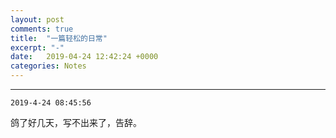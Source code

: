 ```yaml
---
layout: post
comments: true
title:  "一篇轻松的日常"
excerpt: "-"
date:   2019-04-24 12:42:24 +0000
categories: Notes
---
```


<script type="text/javascript"
  src="https://cdn.mathjax.org/mathjax/latest/MathJax.js?config=TeX-AMS-MML_HTMLorMML">
</script>
---

`2019-4-24 08:45:56`

鸽了好几天，写不出来了，告辞。
